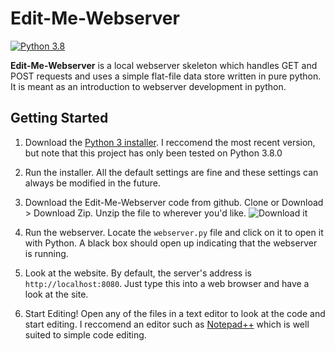 # Edit-Me-Webserver

[![Python 3.8](https://img.shields.io/badge/python-3.8-brightgreen.svg)](https://www.python.org/downloads/release/python-380/)

**Edit-Me-Webserver** is a local webserver skeleton which handles GET and POST requests and uses a simple flat-file data store written in pure python. It is meant as an introduction to webserver development in python.

## Getting Started

1. Download the [Python 3 installer](https://www.python.org/downloads). I reccomend the most recent version, but note that this project has only been tested on Python 3.8.0

2. Run the installer. All the default settings are fine and these settings can always be modified in the future.

3. Download the Edit-Me-Webserver code from github. Clone or Download > Download Zip. Unzip the file to wherever you'd like.
![Download it](https://i.imgur.com/zPtTDyw.png)

4. Run the webserver. Locate the `webserver.py` file and click on it to open it with Python. A black box should open up indicating that the webserver is running.

5. Look at the website. By default, the server's address is `http://localhost:8080`. Just type this into a web browser and have a look at the site.

6. Start Editing! Open any of the files in a text editor to look at the code and start editing. I reccomend an editor such as [Notepad++](https://notepad-plus-plus.org/downloads) which is well suited to simple code editing.